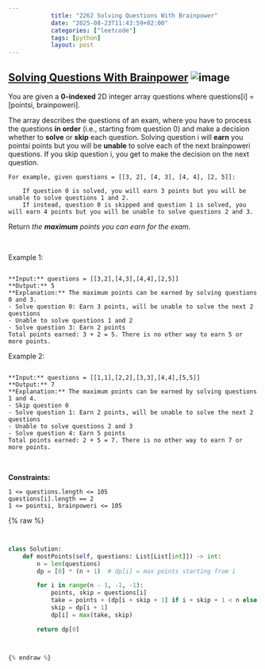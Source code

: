 ```yaml
---
            title: "2262 Solving Questions With Brainpower"
            date: "2025-08-23T11:43:59+02:00"
            categories: ["leetcode"]
            tags: [python]
            layout: post
---
```

            
## [Solving Questions With Brainpower](https://leetcode.com/problems/solving-questions-with-brainpower) ![image](https://img.shields.io/badge/Difficulty-Medium-orange)

You are given a **0-indexed** 2D integer array questions where questions[i] = [pointsi, brainpoweri].

The array describes the questions of an exam, where you have to process the questions **in order** (i.e., starting from question 0) and make a decision whether to **solve** or **skip** each question. Solving question i will **earn** you pointsi points but you will be **unable** to solve each of the next brainpoweri questions. If you skip question i, you get to make the decision on the next question.

	For example, given questions = [[3, 2], [4, 3], [4, 4], [2, 5]]:

		If question 0 is solved, you will earn 3 points but you will be unable to solve questions 1 and 2.
		If instead, question 0 is skipped and question 1 is solved, you will earn 4 points but you will be unable to solve questions 2 and 3.

Return *the **maximum** points you can earn for the exam*.

 

Example 1:

```

**Input:** questions = [[3,2],[4,3],[4,4],[2,5]]
**Output:** 5
**Explanation:** The maximum points can be earned by solving questions 0 and 3.
- Solve question 0: Earn 3 points, will be unable to solve the next 2 questions
- Unable to solve questions 1 and 2
- Solve question 3: Earn 2 points
Total points earned: 3 + 2 = 5. There is no other way to earn 5 or more points.

```

Example 2:

```

**Input:** questions = [[1,1],[2,2],[3,3],[4,4],[5,5]]
**Output:** 7
**Explanation:** The maximum points can be earned by solving questions 1 and 4.
- Skip question 0
- Solve question 1: Earn 2 points, will be unable to solve the next 2 questions
- Unable to solve questions 2 and 3
- Solve question 4: Earn 5 points
Total points earned: 2 + 5 = 7. There is no other way to earn 7 or more points.

```

 

**Constraints:**

	1 <= questions.length <= 105
	questions[i].length == 2
	1 <= pointsi, brainpoweri <= 105

{% raw %}


```python


class Solution:
    def mostPoints(self, questions: List[List[int]]) -> int:
        n = len(questions)
        dp = [0] * (n + 1)  # dp[i] = max points starting from i

        for i in range(n - 1, -1, -1):
            points, skip = questions[i]
            take = points + (dp[i + skip + 1] if i + skip + 1 < n else 0)
            skip = dp[i + 1]
            dp[i] = max(take, skip)

        return dp[0]



{% endraw %}
```
